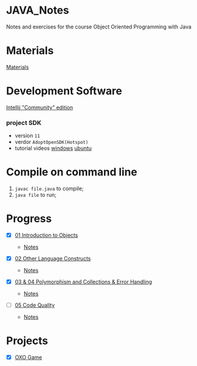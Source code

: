 # JAVA_Notes
Notes and exercises for the course Object Oriented Programming with Java

# Materials
[Materials](https://github.com/drslock/JAVA2020)

# Development Software
[Intellij "Community" edition](https://www.jetbrains.com/idea/download/?_ga=2.19612600.1823957442.1612661182-979491958.1612208990#section=mac)
### project SDK 
   - version `11`
   - verdor `AdoptOpenSDK(Hotspot)`
   - tutorial videos [windows](https://mediasite.bris.ac.uk/Mediasite/Play/da355bec145b4c7fa2940738340a454a1d) [ubuntu](https://mediasite.bris.ac.uk/Mediasite/Play/eb4047f525c642de8b4bef98c006c2c21d)

# Compile on command line
1. `javac file.java` to compile;
2. `java file` to run;

# Progress
- [X] [01 Introduction to Objects](https://github.com/drslock/JAVA2020/tree/main/Weekly%20Workbooks/01%20Introduction%20to%20Objects)
  - [Notes](https://github.com/Lizhao-Liu/JAVA_Notes/tree/main/week1)
  
- [X] [02 Other Language Constructs](https://github.com/drslock/JAVA2020/tree/main/Weekly%20Workbooks/02%20Further%20Language%20Constructs)
  - [Notes](https://github.com/Lizhao-Liu/JAVA_Notes/tree/main/week2)

- [X] [03 & 04 Polymorphism and Collections & Error Handling](https://github.com/drslock/JAVA2020/tree/main/Weekly%20Workbooks/03%20Polymorphism%20and%20Collections)
  - [Notes](https://github.com/Lizhao-Liu/JAVA_Notes/tree/main/week3)
 
- [ ] [05 Code Quality]()
  - [Notes]()

# Projects
- [X] [OXO Game](https://github.com/Lizhao-Liu/JAVA_Notes/tree/main/week3/OXO)
